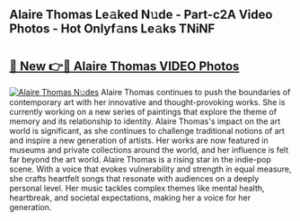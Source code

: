 ## Alaire Thomas Le𝚊ked N𝚞de - Part-c2A Video Photos - Hot Onlyf𝚊ns Le𝚊ks TNiNF

# <h2><a href="http://ac20814.deff.icu/?id=Alaire+Thomas">🔗 New 👉🔴 Alaire Thomas VIDEO Photos</a></h2>

[![Alaire Thomas N𝚞des](https://i.imgur.com/rIISA9y.gif)](http://ac20814.deff.icu/?id=Alaire+Thomas)
Alaire Thomas continues to push the boundaries of contemporary art with her innovative and thought-provoking works. She is currently working on a new series of paintings that explore the theme of memory and its relationship to identity. Alaire Thomas's impact on the art world is significant, as she continues to challenge traditional notions of art and inspire a new generation of artists. Her works are now featured in museums and private collections around the world, and her influence is felt far beyond the art world. Alaire Thomas is a rising star in the indie-pop scene. With a voice that evokes vulnerability and strength in equal measure, she crafts heartfelt songs that resonate with audiences on a deeply personal level. Her music tackles complex themes like mental health, heartbreak, and societal expectations, making her a voice for her generation.
